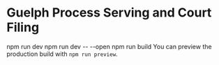 # Guelph Process Serving and Court Filing

npm run dev
npm run dev -- --open
npm run build
You can preview the production build with `npm run preview`.